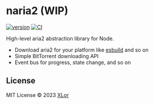 # naria2 (WIP)

[![version](https://img.shields.io/npm/v/naria2?label=naria2)](https://www.npmjs.com/package/naria2)
[![CI](https://github.com/yjl9903/naria2/actions/workflows/ci.yml/badge.svg)](https://github.com/yjl9903/naria2/actions/workflows/ci.yml)

High-level aria2 abstraction library for Node.

+ Download aria2 for your platform like [esbuild](https://www.npmjs.com/package/esbuild) and so on
+ Simple BitTorrent downloading API
+ Event bus for progress, state change, and so on

## License

MIT License © 2023 [XLor](https://github.com/yjl9903)

